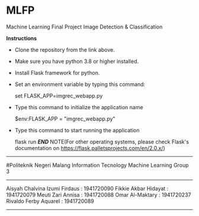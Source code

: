 # MLFP
Machine Learning Final Project Image Detection &amp;  Classification

****Instructions****

- Clone the repository from the link above.

- Make sure you have python 3.8 or higher installed.

- Install Flask framework for python.

- Set an environment variable by typing this command:

	set FLASK_APP=imgrec_webapp.py

- Type this command to initialize the application name

	$env:FLASK_APP = "imgrec_webapp.py"

- Type this command to start running the application

	flask run
***END***
NOTE(For other operating systems, please check Flask's documentation on https://flask.palletsprojects.com/en/2.0.x/)

******************************************
#Politeknik Negeri Malang
Information Tecnology
Machine Learning
Group 3
******************************************
Aisyah Chalvina Izumi Firdaus	:	1941720090
Fikkie Akbar Hidayat		      :	1941720079
Meuti Zari Annisa		          :	1941720088
Omar Al-Maktary		            :	1941720237 
Rivaldo Ferby Aquarel        	:	1941720089
******************************************
